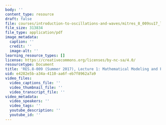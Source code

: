 ```yaml
---
body: ''
content_type: resource
draft: false
file: courses/introduction-to-oscillations-and-waves/mitres_8_009su17_lec1.pdf
file_size: 313834
file_type: application/pdf
image_metadata:
  caption: ''
  credit: ''
  image-alt: ''
learning_resource_types: []
license: https://creativecommons.org/licenses/by-nc-sa/4.0/
resourcetype: Document
title: 'RES.8-009 (Summer 2017), Lecture 1: Mathematical Modeling and Physics'
uid: e4282e5b-a34a-4110-aa6f-eb7f8962a7a9
video_files:
  video_captions_file: ''
  video_thumbnail_file: ''
  video_transcript_file: ''
video_metadata:
  video_speakers: ''
  video_tags: ''
  youtube_description: ''
  youtube_id: ''
---
```

